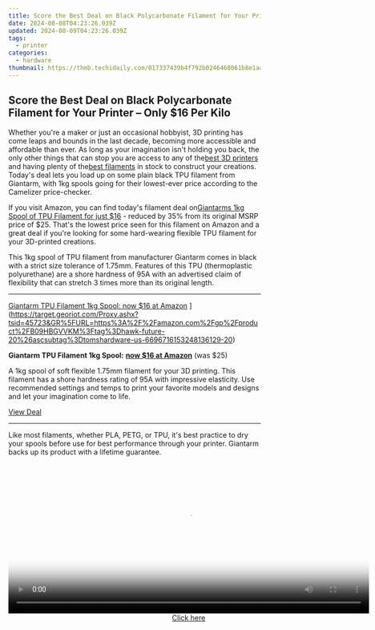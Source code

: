 ```yaml
---
title: Score the Best Deal on Black Polycarbonate Filament for Your Printer – Only $16 Per Kilo
date: 2024-08-08T04:23:26.039Z
updated: 2024-08-09T04:23:26.039Z
tags:
  - printer
categories:
  - hardware
thumbnail: https://thmb.techidaily.com/017337439b4f792b0246468061b8e1aa8f8f36d01cdf2619fb3c06685fc0972f.jpg
---
```


## Score the Best Deal on Black Polycarbonate Filament for Your Printer – Only $16 Per Kilo

Whether you're a maker or just an occasional hobbyist, 3D printing has come leaps and bounds in the last decade, becoming more accessible and affordable than ever. As long as your imagination isn't holding you back, the only other things that can stop you are access to any of the[best 3D printers](https://www.tomshardware.com/best-picks/best-3d-printers) and having plenty of the[best filaments](https://www.tomshardware.com/best-picks/best-filaments-for-3d-printing) in stock to construct your creations. Today's deal lets you load up on some plain black TPU filament from Giantarm, with 1kg spools going for their lowest-ever price according to the Camelizer price-checker.

 If you visit Amazon, you can find today's filament deal on[Giantarms 1kg Spool of TPU Filament for just $16](https://target.georiot.com/Proxy.ashx?tsid=45723&GR%5FURL=https%3A%2F%2Famazon.com%2Fgp%2Fproduct%2FB09HBGVVKM%3Ftag%3Dhawk-future-20%26ascsubtag%3Dtomshardware-us-7057172478014116574-20) \- reduced by 35% from its original MSRP price of $25\. That's the lowest price seen for this filament on Amazon and a great deal if you're looking for some hard-wearing flexible TPU filament for your 3D-printed creations.

 This 1kg spool of TPU filament from manufacturer Giantarm comes in black with a strict size tolerance of 1.75mm. Features of this TPU (thermoplastic polyurethane) are a shore hardness of 95A with an advertised claim of flexibility that can stretch 3 times more than its original length.

---

[Giantarm TPU Filament 1kg Spool: now $16 at Amazon](https://cdn.mos.cms.futurecdn.net/PAhV48MHiDQzyvDpWobjeD-200-100.png "Giantarm TPU Filament 1kg Spool: now $16 at Amazon") ](https://target.georiot.com/Proxy.ashx?tsid=45723&GR%5FURL=https%3A%2F%2Famazon.com%2Fgp%2Fproduct%2FB09HBGVVKM%3Ftag%3Dhawk-future-20%26ascsubtag%3Dtomshardware-us-6696716153248136129-20)

**Giantarm TPU Filament 1kg Spool:** [**now $16 at Amazon**](https://target.georiot.com/Proxy.ashx?tsid=45723&GR%5FURL=https%3A%2F%2Famazon.com%2Fgp%2Fproduct%2FB09HBGVVKM%3Ftag%3Dhawk-future-20%26ascsubtag%3Dtomshardware-us-6564536993832971154-20) (was $25)  
  
 A 1kg spool of soft flexible 1.75mm filament for your 3D printing. This filament has a shore hardness rating of 95A with impressive elasticity. Use recommended settings and temps to print your favorite models and designs and let your imagination come to life.

[View Deal](https://target.georiot.com/Proxy.ashx?tsid=45723&GR%5FURL=https%3A%2F%2Famazon.com%2Fgp%2Fproduct%2FB09HBGVVKM%3Ftag%3Dhawk-future-20%26ascsubtag%3Dtomshardware-us-6696716153248136129-20)

---

 Like most filaments, whether PLA, PETG, or TPU, it's best practice to dry your spools before use for best performance through your printer. Giantarm backs up its product with a lifetime guarantee.


<ins class="adsbygoogle"
     style="display:block"
     data-ad-format="autorelaxed"
     data-ad-client="ca-pub-7571918770474297"
     data-ad-slot="1223367746"></ins>



<ins class="adsbygoogle"
     style="display:block"
     data-ad-client="ca-pub-7571918770474297"
     data-ad-slot="8358498916"
     data-ad-format="auto"
     data-full-width-responsive="true"></ins>

<!-- affiliate ads begin -->
<span id="1993652">
					<video width="720" height="300" style="cursor:pointer"
           poster="//a.impactradius-go.com/display-clicktoplayimage/1993652.jpeg"
           onclick="if(!this.playClicked){this.play();this.setAttribute('controls',true);this.playClicked=true;}">
	   <source src="//a.impactradius-go.com/display-ad/22993-1993652">
	   <img src="//a.impactradius-go.com/display-clicktoplayimage/1993652.jpeg" style="border: none; height: 100%; width: 100%; object-fit: contain">
	</video>
	<div style="width:720px;text-align:center"><a href="javascript:window.open(decodeURIComponent('https%3A%2F%2Fhomestyler.sjv.io%2Fc%2F5597632%2F1993652%2F22993'), '_blank');void(0);">Click here</a></div>
</span>
<img height="0" width="0" src="https://imp.pxf.io/i/5597632/1993652/22993" style="position:absolute;visibility:hidden;" border="0" />
<!-- affiliate ads end -->